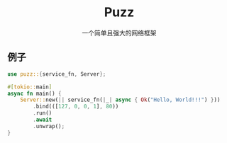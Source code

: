 <h1 align="center">
    Puzz
</h1>

<p align="center">
    一个简单且强大的网络框架
</p>

## 例子

```rust
use puzz::{service_fn, Server};

#[tokio::main]
async fn main() {
    Server::new(|| service_fn(|_| async { Ok("Hello, World!!!") }))
        .bind(([127, 0, 0, 1], 80))
        .run()
        .await
        .unwrap();
}
```
